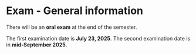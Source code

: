 # Exam - General information 

There will be an **oral exam** at the end of the semester. 

The first examination date is **July 23, 2025**.
The second examination date is in **mid-September 2025**.

